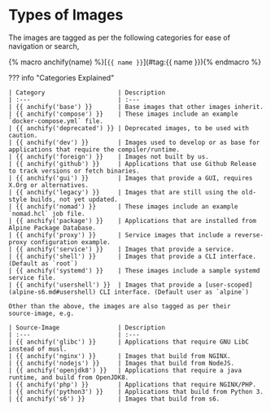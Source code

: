 # Types of Images

The images are tagged as per the following categories for ease of
navigation or search,

{% macro anchify(name) %}[`{{ name }}`](#tag:{{ name }}){% endmacro %}

??? info "Categories Explained"

    | Category                    | Description
    | :---                        | :---
    | {{ anchify('base') }}       | Base images that other images inherit.
    | {{ anchify('compose') }}    | These images include an example `docker-compose.yml` file.
    | {{ anchify('deprecated') }} | Deprecated images, to be used with caution.
    | {{ anchify('dev') }}        | Images used to develop or as base for applications that require the compiler/runtime.
    | {{ anchify('foreign') }}    | Images not built by us.
    | {{ anchify('github') }}     | Applications that use Github Release to track versions or fetch binaries.
    | {{ anchify('gui') }}        | Images that provide a GUI, requires X.Org or alternatives.
    | {{ anchify('legacy') }}     | Images that are still using the old-style builds, not yet updated.
    | {{ anchify('nomad') }}      | These images include an example `nomad.hcl` job file.
    | {{ anchify('package') }}    | Applications that are installed from Alpine Package Database.
    | {{ anchify('proxy') }}      | Service images that include a reverse-proxy configuration example.
    | {{ anchify('service') }}    | Images that provide a service.
    | {{ anchify('shell') }}      | Images that provide a CLI interface. (Default as `root`)
    | {{ anchify('systemd') }}    | These images include a sample systemd service file.
    | {{ anchify('usershell') }}  | Images that provide a [user-scoped](alpine-s6.md#usershell) CLI interface. (Default user as `alpine`)

    Other than the above, the images are also tagged as per their
    source-image, e.g.

    | Source-Image                | Description
    | :---                        | :---
    | {{ anchify('glibc') }}      | Applications that require GNU LibC instead of musl.
    | {{ anchify('nginx') }}      | Images that build from NGINX.
    | {{ anchify('nodejs') }}     | Images that build from NodeJS.
    | {{ anchify('openjdk8') }}   | Applications that require a java runtime, and build from OpenJDK8.
    | {{ anchify('php') }}        | Applications that require NGINX/PHP.
    | {{ anchify('python3') }}    | Applications that build from Python 3.
    | {{ anchify('s6') }}         | Images that build from s6.

<!-- material/tags { scope: true } -->
